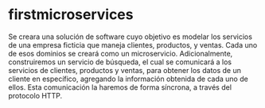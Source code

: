 # firstmicroservices
Se creara una solución de software cuyo objetivo es modelar los servicios de una empresa ficticia que maneja clientes, productos, y ventas. Cada uno de esos dominios se creará como un microservicio. Adicionalmente, construiremos un servicio de búsqueda, el cual se comunicará a los servicios de clientes, productos y ventas, para obtener los datos de un cliente en específico, agregando la información obtenida de cada uno de ellos. Esta comunicación la haremos de forma síncrona, a través del protocolo HTTP. 

